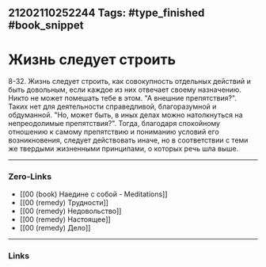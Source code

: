 21202110252244
Tags: #type_finished #book_snippet 
---
# Жизнь следует строить

 8-32. Жизнь следует строить, как совокупность отдельных действий и быть довольным, если каждое из них отвечает своему назначению. Никто не может помешать тебе в этом. "А внешние препятствия?". Таких нет для деятельности справедливой, благоразумной и обдуманной. "Но, может быть, в иных делах можно натолкнуться на непреодолимые препятствия?". Тогда, благодаря спокойному отношению к самому препятствию и пониманию условий его возникновения, следует действовать иначе, но в соответствии с теми же твердыми жизненными принципами, о которых речь шла выше. 

---
### Zero-Links
 - [[00 (book) Наедине с собой - Meditations]]
 - [[00 (remedy) Трудности]]
 - [[00 (remedy) Недовольство]]
 - [[00 (remedy) Настоящее]]
 - [[00 (remedy) Дело]]
---
### Links
